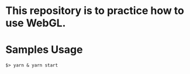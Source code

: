 # This repository is to practice how to use WebGL.

Samples Usage
=============

~~~
$> yarn & yarn start
~~~
